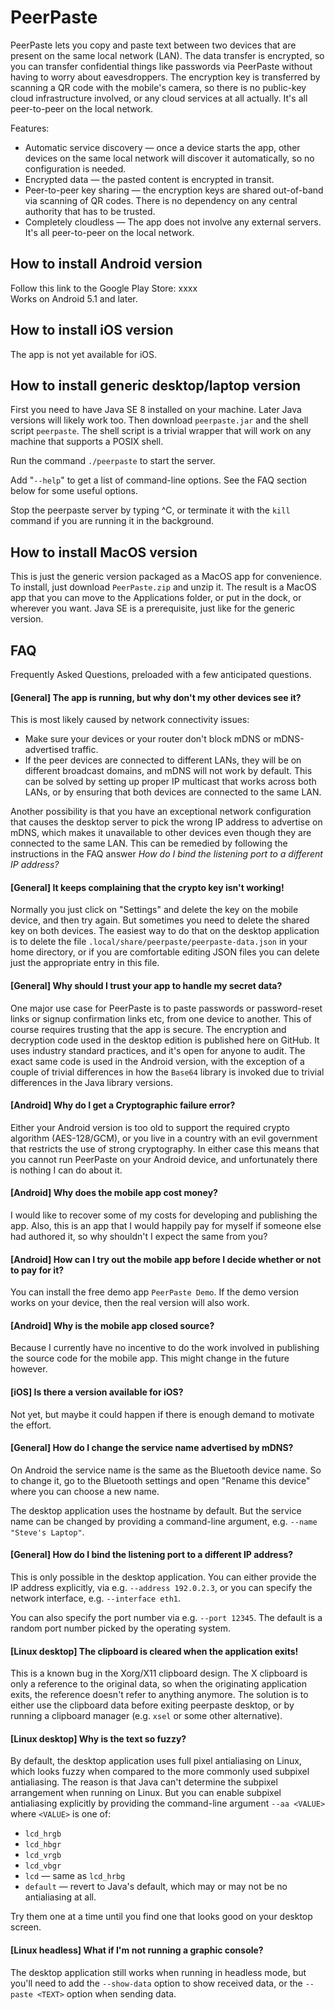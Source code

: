 PeerPaste
=========

PeerPaste lets you copy and paste text between two devices that are present on the same local network (LAN). The data transfer is encrypted, so you can transfer confidential things like passwords via PeerPaste without having to worry about eavesdroppers. The encryption key is transferred by scanning a QR code with the mobile's camera, so there is no public-key cloud infrastructure involved, or any cloud services at all actually. It's all peer-to-peer on the local network.

Features:

* Automatic service discovery &mdash; once a device starts the app, other devices on the same local network will discover it automatically, so no configuration is needed.
* Encrypted data &mdash; the pasted content is encrypted in transit.
* Peer-to-peer key sharing &mdash; the encryption keys are shared out-of-band via scanning of QR codes. There is no dependency on any central authority that has to be trusted.
* Completely cloudless &mdash; The app does not involve any external servers. It's all peer-to-peer on the local network.

## How to install Android version

Follow this link to the Google Play Store: xxxx  
Works on Android 5.1 and later.

## How to install iOS version

The app is not yet available for iOS.

## How to install generic desktop/laptop version

First you need to have Java SE 8 installed on your machine. Later Java versions will likely work too. Then download `peerpaste.jar` and the shell script `peerpaste`. The shell script is a trivial wrapper that will work on any machine that supports a POSIX shell.

Run the command `./peerpaste` to start the server.

Add "`--help`" to get a list of command-line options. See the FAQ section below for some useful options.

Stop the peerpaste server by typing ^C, or terminate it with the `kill` command if you are running it in the background.

## How to install MacOS version

This is just the generic version packaged as a MacOS app for convenience. To install, just download `PeerPaste.zip` and unzip it. The result is a MacOS app that you can move to the Applications folder, or put in the dock, or wherever you want. Java SE is a prerequisite, just like for the generic version.

## FAQ

Frequently Asked Questions, preloaded with a few anticipated questions.

#### [General] The app is running, but why don't my other devices see it?

This is most likely caused by network connectivity issues:

* Make sure your devices or your router don't block mDNS or mDNS-advertised traffic.
* If the peer devices are connected to different LANs, they will be on different broadcast domains, and mDNS will not work by default. This can be solved by setting up proper IP multicast that works across both LANs, or by ensuring that both devices are connected to the same LAN.

Another possibility is that you have an exceptional network configuration that causes the desktop server to pick the wrong IP address to advertise on mDNS, which makes it unavailable to other devices even though they are connected to the same LAN. This can be remedied by following the instructions in the FAQ answer *How do I bind the listening port to a different IP address?*

#### [General] It keeps complaining that the crypto key isn't working!

Normally you just click on "Settings" and delete the key on the mobile device, and then try again. But sometimes you need to delete the shared key on both devices. The easiest way to do that on the desktop application is to delete the file `.local/share/peerpaste/peerpaste-data.json` in your home directory, or if you are comfortable editing JSON files you can delete just the appropriate entry in this file.

#### [General] Why should I trust your app to handle my secret data?

One major use case for PeerPaste is to paste passwords or password-reset links or signup confirmation links etc, from one device to another. This of course requires trusting that the app is secure. The encryption and decryption code used in the desktop edition is published here on GitHub. It uses industry standard practices, and it's open for anyone to audit. The exact same code is used in the Android version, with the exception of a couple of trivial differences in how the `Base64` library is invoked due to trivial differences in the Java library versions.

#### [Android] Why do I get a Cryptographic failure error?

Either your Android version is too old to support the required crypto algorithm (AES-128/GCM), or you live in a country with an evil government that restricts the use of strong cryptography. In either case this means that you cannot run PeerPaste on your Android device, and unfortunately there is nothing I can do about it.

#### [Android] Why does the mobile app cost money?

I would like to recover some of my costs for developing and publishing the app. Also, this is an app that I would happily pay for myself if someone else had authored it, so why shouldn't I expect the same from you?

#### [Android] How can I try out the mobile app before I decide whether or not to pay for it?

You can install the free demo app `PeerPaste Demo`. If the demo version works on your device, then the real version will also work.

#### [Android] Why is the mobile app closed source?

Because I currently have no incentive to do the work involved in publishing the source code for the mobile app. This might change in the future however.

#### [iOS] Is there a version available for iOS?

Not yet, but maybe it could happen if there is enough demand to motivate the effort.

#### [General] How do I change the service name advertised by mDNS?

On Android the service name is the same as the Bluetooth device name. So to change it, go to the Bluetooth settings and open "Rename this device" where you can choose a new name.

The desktop application uses the hostname by default. But the service name can be changed by providing a command-line argument, e.g. `--name "Steve's Laptop"`.

#### [General] How do I bind the listening port to a different IP address?

This is only possible in the desktop application. You can either provide the IP address explicitly, via e.g. `--address 192.0.2.3`, or you can specify the network interface, e.g. `--interface eth1`.

You can also specify the port number via e.g. `--port 12345`. The default is a random port number picked by the operating system.

#### [Linux desktop] The clipboard is cleared when the application exits!

This is a known bug in the Xorg/X11 clipboard design. The X clipboard is only a reference to the original data, so when the originating application exits, the reference doesn't refer to anything anymore. The solution is to either use the clipboard data before exiting peerpaste desktop, or by running a clipboard manager (e.g. `xsel` or some other alternative).

#### [Linux desktop] Why is the text so fuzzy?

By default, the desktop application uses full pixel antialiasing on Linux, which looks fuzzy when compared to the more commonly used subpixel antialiasing. The reason is that Java can't determine the subpixel arrangement when running on Linux. But you can enable subpixel antialiasing explicitly by providing the command-line argument `--aa <VALUE>` where `<VALUE>` is one of:

* `lcd_hrgb`
* `lcd_hbgr`
* `lcd_vrgb`
* `lcd_vbgr`
* `lcd` &mdash; same as `lcd_hrbg`
* `default` &mdash; revert to Java's default, which may or may not be no antialiasing at all.

Try them one at a time until you find one that looks good on your desktop screen.

#### [Linux headless] What if I'm not running a graphic console?

The desktop application still works when running in headless mode, but you'll need to add the `--show-data` option to show received data, or the `--paste <TEXT>` option when sending data.
